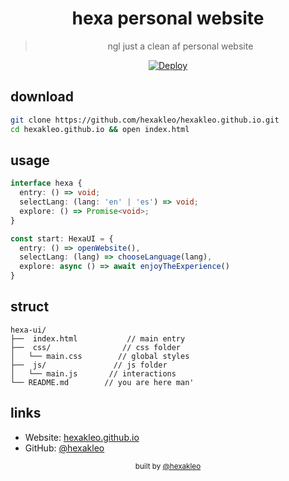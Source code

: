 <div align="center">
  
# hexa personal website

> ngl just a clean af personal website

[![Deploy](https://img.shields.io/github/deployments/hexakleo/hexakleo.github.io/github-pages?style=flat-square&label=deploy)](https://hexakleo.github.io)
</div>

## download
```bash
git clone https://github.com/hexakleo/hexakleo.github.io.git
cd hexakleo.github.io && open index.html
```

## usage
```typescript
interface hexa {
  entry: () => void;
  selectLang: (lang: 'en' | 'es') => void;
  explore: () => Promise<void>;
}

const start: HexaUI = {
  entry: () => openWebsite(),
  selectLang: (lang) => chooseLanguage(lang),
  explore: async () => await enjoyTheExperience()
}
```

## struct
```
hexa-ui/
├──  index.html           // main entry
├──  css/                // css folder
│   └── main.css        // global styles
├──  js/               // js folder
│   └── main.js       // interactions
└── README.md        // you are here man'
```

## links

- Website: [hexakleo.github.io](https://hexakleo.github.io)
- GitHub:  [@hexakleo](https://github.com/hexakleo)

<div align="center">
  <sub>built by <a href="https://github.com/hexakleo">@hexakleo</a></sub>
</div>

